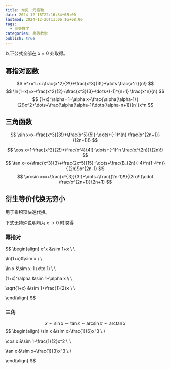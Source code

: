 ```yaml
---
title: 常见一元泰勒
date: 2024-12-18T22:16:34+08:00
lastmod: 2024-12-26T11:06:16+08:00
tags:
  - 高等数学
categories: 高等数学
publish: true
---
```


以下公式全部在 $x=0$ 处取得。

## 幂指对函数

$$
e^x=1+x+\frac{x^2}{2!}+\frac{x^3}{3!}+\dots \frac{x^n}{n!}
$$
$$
\ln(1+x)=x-\frac{x^2}{2}+\frac{x^3}{3}-\dots+(-1)^{n+1} \frac{x^n}{n}
$$
$$
(1+x)^\alpha=1+\alpha x+\frac{\alpha(\alpha-1)}{2!}x^2+\dots+\frac{\alpha(\alpha-1)\dots(\alpha-n+1)}{n!}x^n
$$

## 三角函数
$$
\sin x=x-\frac{x^3}{3!}+\frac{x^5}{5!}-\dots+(-1)^{n} \frac{x^{2n+1}}{(2n+1)!}
$$

$$
\cos x=1-\frac{x^2}{2!}+\frac{x^4}{4!}-\dots+(-1)^n \frac{x^{2n}}{(2n)!}
$$
$$
\tan x=x+\frac{x^3}{3}+\frac{2x^5}{15}+\dots+\frac{B_{2n}(-4)^n(1-4^n)}{(2n)!}x^{2n-1}
$$
$$
\arcsin x=x+\frac{x^{3}}{3!}+\dots+\frac{(2n-1)!!}{(2n)!!}\cdot \frac{x^{2n+1}}{2n+1}
$$

## 衍生等价代换无穷小

用于乘积项快速代换。

下式无特殊说明均为 $x\to 0$ 时取得

### 幂指对

$$
\begin{align}
e^x &\sim 1+x \\ \\

\ln(1+x)&\sim x \\ \\

\ln x &\sim x-1 (x\to 1) \\ \\

(1+x)^\alpha &\sim 1+\alpha x \\ \\

\sqrt{1+x} &\sim 1+\frac{1}{2}x \\ \\

\end{align}
$$

### 三角

$$
x \sim \sin x \sim \tan x \sim \arcsin x \sim \arctan x
$$
$$
\begin{align}
\sin x &\sim x-\frac{1}{6}x^3 \\ \\

\cos x &\sim 1-\frac{1}{2}x^2 \\ \\

\tan x &\sim x+\frac{1}{3}x^3 \\ \\

\end{align}
$$
